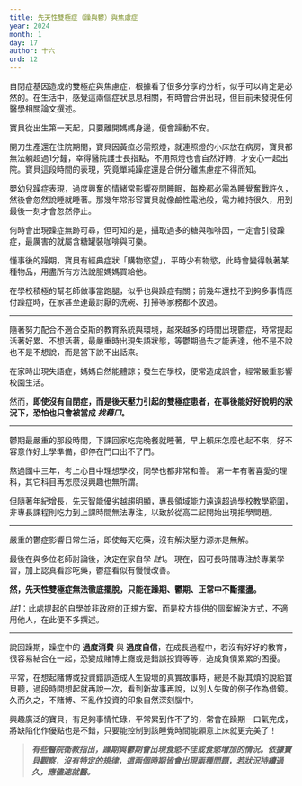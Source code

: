 ```yaml
---
title: 先天性雙極症（躁與鬱）與焦慮症
year: 2024
month: 1
day: 17
author: 十六
ord: 12
---
```


自閉症基因造成的雙極症與焦慮症，根據看了很多分享的分析，似乎可以肯定是必然的。在生活中，感覺這兩個症狀息息相關，有時會合併出現，但目前未發現任何醫學相關論文撰述。

寶貝從出生第一天起，只要離開媽媽身邊，便會躁動不安。

開刀生產還在住院期間，寶貝因黃疸必需照燈，就連照燈的小床放在病房，寶貝都無法躺超過1分鐘，幸得醫院護士長指點，不用照燈也會自然好轉，才安心一起出院。寶貝這段時間的表現，究竟單純躁症還是合併分離焦慮症不得而知。

嬰幼兒躁症表現，過度興奮的情緒常影響夜間睡眠，每晚都必需為睡覺奮戰許久，然後會忽然說睡就睡著。那幾年常形容寶貝就像鹼性電池般，電力維持很久，用到最後一刻才會忽然停止。

何時會出現躁症無跡可尋，但可知的是，攝取過多的糖與咖啡因，一定會引發躁症，最厲害的就屬含糖罐裝咖啡與可樂。

懂事後的躁期，寶貝有經典症狀「購物慾望」，平時少有物慾，此時會變得執著某種物品，用盡所有方法說服媽媽買給他。

在學校積極的幫老師做事當跑腿，似乎也與躁症有關；前幾年還找不到夠多事情應付躁症時，在家甚至連最討厭的洗碗、打掃等家務都不放過。

---

隨著努力配合不適合亞斯的教育系統與環境，越來越多的時間出現鬱症，時常提起活著好累、不想活著，最嚴重時出現失語狀態，等鬱期過去才能表達，他不是不說也不是不想說，而是當下說不出話來。

在家時出現失語症，媽媽自然能體諒；發生在學校，便常造成誤會，經常嚴重影響校園生活。

然而，**即使沒有自閉症，而是後天壓力引起的雙極症患者，在事後能好好說明的狀況下，恐怕也只會被當成 _找藉口_。**

---

鬱期最嚴重的那段時間，下課回家吃完晚餐就睡著，早上賴床怎麼也起不來，好不容意作好上學準備，卻停在門口出不了門。

熬過國中三年，考上心目中理想學校，同學也都非常和善。
第一年有著喜愛的理科，其它科目再怎麼沒興趣也無所謂。

但隨著年紀增長，先天智能優劣越趨明顯，專長領域能力遠遠超過學校教學範圍，非專長課程則吃力到上課時間無法專注，以致於從高二起開始出現拒學問題。

---

嚴重的鬱症影響日常生活，即使每天吃藥，沒有解決壓力源亦是無解。

最後在與多位老師討論後，決定在家自學 _註1_。
現在，因可長時間專注於專業學習，加上認真看診吃藥，鬱症看似有慢慢改善。

**然，先天性雙極症無法徹底擺脫，只能在躁期、鬱期、正常中不斷擺盪。**

_註1_：此處提起的自學並非政府的正規方案，而是校方提供的個案解決方式，不適用他人，在此便不多撰述。

---

說回躁期，躁症中的 **過度消費** 與 **過度自信**，在成長過程中，若沒有好好的教育，很容易結合在一起，恐變成賭博上癮或是錯誤投資等等，造成負債累累的困擾。

平常，在想起賭博或投資錯誤造成人生毀壞的真實故事時，總是不厭其煩的說給寶貝聽，過段時間想起就再說一次，看到新故事再說，以別人失敗的例子作為借鏡。久而久之，不賭博、不亂作投資的印象自然深刻腦中。

興趣廣泛的寶貝，有足夠事情忙碌，平常累到作不了的，常會在躁期一口氣完成，將缺陷化作優點也是不錯，只要能控制到該睡覺時間能願意上床就更完美了！

>**_有些醫院衛教指出，躁期與鬱期會出現食慾不佳或食慾增加的情況。依據寶貝觀察，沒有特定的規律，這兩個時期皆會出現兩種問題，若狀況持續過久，應儘速就醫。_**